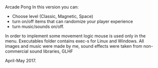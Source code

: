 Arcade Pong
In this version you can:
- Choose level (Classic, Magnetic, Space)
- turn on/off items that can randomize your player experience
- turn music/sounds on/off.

In order to implement some movement logic mouse is used only in the menu.
Executables folder contains exec-s for Linux and Windows.
All images and music were made by me, sound effects were taken from non-commercial sound libraries,
GLHF

April-May 2017.
